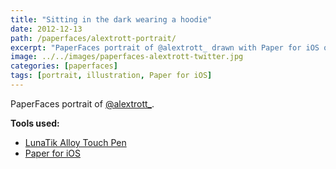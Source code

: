 ```yaml
---
title: "Sitting in the dark wearing a hoodie"
date: 2012-12-13
path: /paperfaces/alextrott-portrait/
excerpt: "PaperFaces portrait of @alextrott_ drawn with Paper for iOS on an iPad."
image: ../../images/paperfaces-alextrott-twitter.jpg
categories: [paperfaces]
tags: [portrait, illustration, Paper for iOS]
---
```


PaperFaces portrait of [@alextrott_](https://twitter.com/alextrott_).

**Tools used:**

- [LunaTik Alloy Touch Pen](https://www.amazon.com/gp/product/B00821TR7G/ref=as_li_ss_tl?ie=UTF8&tag=mademist-20&linkCode=as2&camp=1789&creative=390957&creativeASIN=B00821TR7G)
- [Paper for iOS](https://paper.bywetransfer.com/)
